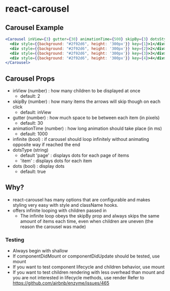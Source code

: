 # react-carousel

## Carousel Example
  ```jsx
<Carousel inView={3} gutter={30} animationTime={500} skipBy={3} dotsStyle={dotsStyle} infinite>
    <div style={{background: "#2f92d6", height: '300px'}} key={1}>1</div>
    <div style={{background: "#2f92d6", height: '300px'}} key={2}>2</div>
    <div style={{background: "#2f92d6", height: '300px'}} key={3}>3</div>
    <div style={{background: "#2f92d6", height: '300px'}} key={4}>4</div>
</Carousel>
  ```

## Carousel Props
  * inView (number) : how many children to be displayed at once   
    * default: 2   
  * skipBy (number) : how many items the arrows will skip though on each click   
    * default: inView   
  * gutter (number) : how much space to be between each item (in pixels)   
    * default: 30   
  * animationTime (number) : how long animation should take place (in ms)   
    * default: 1000   
  * infinite (bool) : if carousel should loop infinitely without animating opposite way if reached the end   
  * dotsType (string)   
    * default 'page' : displays dots for each page of items   
    * 'item' : displays dots for each item
  * dots (bool) : display dots
    * default: true   

## Why?   
 * react-carousel has many options that are configurable and makes styling very easy with style and className hooks.
 * offers infinite looping with children passed in
   * The infinite loop obeys the skipBy prop and always skips the same amount of items each time, even when children are uneven (the reason the carousel was made)

### Testing
  * Always begin with shallow
  * If componentDidMount or componentDidUpdate should be tested, use mount
  * If you want to test component lifecycle and children behavior, use mount
  * If you want to test children rendering with less overhead than mount and you are not interested in lifecycle methods, use render
  Refer to https://github.com/airbnb/enzyme/issues/465
